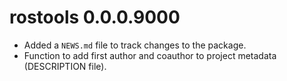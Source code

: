 # rostools 0.0.0.9000

* Added a `NEWS.md` file to track changes to the package.
* Function to add first author and coauthor to project metadata (DESCRIPTION file).
